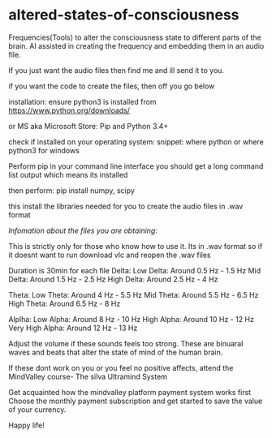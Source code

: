 # altered-states-of-consciousness

Frequencies(Tools) to alter the consciousness state to different parts of the brain.
AI assisted in creating the frequency and embedding them in an audio file.


If you just want the audio files then find me and ill send it to you.


if you want the code to create the files, then off you go below

installation:
ensure python3 is installed from 
https://www.python.org/downloads/

or MS aka Microsoft Store:
Pip and Python 3.4+

check if installed on your operating system:
snippet: where python or where python3 for windows

Perform
pip in your command line interface
you should get a long command list output which means its installed

then perform:
pip install numpy, scipy

this install the libraries needed for you to create the audio files in .wav format



*Infomation about the files you are obtaining*:

This is strictly only for those who know how to use it.
Its in .wav format so if it doesnt want to run download vlc and reopen the .wav files

Duration is 30min for each file
Delta:
Low Delta: Around 0.5 Hz - 1.5 Hz
Mid Delta: Around 1.5 Hz - 2.5 Hz
High Delta: Around 2.5 Hz - 4 Hz

Theta:
Low Theta: Around 4 Hz - 5.5 Hz
Mid Theta: Around 5.5 Hz - 6.5 Hz
High Theta: Around 6.5 Hz - 8 Hz

Alplha:
Low Alpha: Around 8 Hz - 10 Hz
High Alpha: Around 10 Hz - 12 Hz
Very High Alpha: Around 12 Hz - 13 Hz

Adjust the volume if these sounds feels too strong. 
These are binuaral waves and beats that alter the state of mind of the human brain.

If these dont work on you or you feel no positive affects,
attend the MindValley course- The silva Ultramind System

Get acquainted how the mindvalley platform payment system works first
Choose the monthly payment subscription and get started to save the value of your currency.

Happy life!
